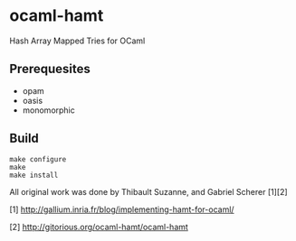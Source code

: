 ocaml-hamt
==========

Hash Array Mapped Tries for OCaml

## Prerequesites

* opam
* oasis
* monomorphic

## Build
```
make configure
make
make install
```

All original work was done by Thibault Suzanne, and Gabriel Scherer [1][2]

[1] http://gallium.inria.fr/blog/implementing-hamt-for-ocaml/

[2] http://gitorious.org/ocaml-hamt/ocaml-hamt
